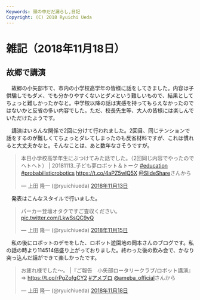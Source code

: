 ```yaml
---
Keywords: 頭の中だだ漏らし,日記
Copyright: (C) 2018 Ryuichi Ueda
---
```


# 雑記（2018年11月18日）

## 故郷で講演

　故郷の小矢部市で、市内の小学校高学年の皆様に話をしてきました。内容は子供騙しでもダメ、でも分かりやすくないとダメという難しいもので、結果としてちょっと難しかったかなと。中学校以降の話は実感を持ってもらえなかったのではないかと反省の多い内容でした。ただ、校長先生等、大人の皆様には楽しんでいただけたようです。

　講演はいろんな関係で2回に分けて行われました。2回目、同じテンションで話をするのが難しくてちょっとダレてしまったのも反省材料ですが、これは慣れると大丈夫かなと。そんなことは、あと数年なさそうですが。

<blockquote class="twitter-tweet" data-lang="ja"><p lang="ja" dir="ltr">本日小学校高学年生にぶつけてみた話でした。（2回同じ内容でやったのでヘトヘト） | 20181113_子ども夢ロボット＆トーク <a href="https://twitter.com/hashtag/education?src=hash&amp;ref_src=twsrc%5Etfw">#education</a> <a href="https://twitter.com/hashtag/probabilisticrobotics?src=hash&amp;ref_src=twsrc%5Etfw">#probabilisticrobotics</a> <a href="https://t.co/4aPZ5wlQ5X">https://t.co/4aPZ5wlQ5X</a> <a href="https://twitter.com/SlideShare?ref_src=twsrc%5Etfw">@SlideShare</a>さんから</p>&mdash; 上田 隆一 (@ryuichiueda) <a href="https://twitter.com/ryuichiueda/status/1062238971244118016?ref_src=twsrc%5Etfw">2018年11月13日</a></blockquote>
<script async src="https://platform.twitter.com/widgets.js" charset="utf-8"></script>


　発表はこんなスタイルで行いました。

<blockquote class="twitter-tweet" data-lang="ja"><p lang="ja" dir="ltr">パーカー登壇オタクですご査収ください。 <a href="https://t.co/LkwSsQC9yQ">pic.twitter.com/LkwSsQC9yQ</a></p>&mdash; 上田 隆一 (@ryuichiueda) <a href="https://twitter.com/ryuichiueda/status/1063029083607490561?ref_src=twsrc%5Etfw">2018年11月15日</a></blockquote>
<script async src="https://platform.twitter.com/widgets.js" charset="utf-8"></script>


　私の後にロボットのデモをした、ロボット遊園地の岡本さんのブログです。私の話の時より114514倍盛り上がっておりました。終わった後の飲み会で、かなり突っ込んだ話ができて楽しかったです。

<blockquote class="twitter-tweet" data-lang="ja"><p lang="ja" dir="ltr">お疲れ様でした〜。 |『ご報告　小矢部ロータリークラブ/ロボット講演』<br>⇒ <a href="https://t.co/rPgZofgCY2">https://t.co/rPgZofgCY2</a> <a href="https://twitter.com/hashtag/%E3%82%A2%E3%83%A1%E3%83%96%E3%83%AD?src=hash&amp;ref_src=twsrc%5Etfw">#アメブロ</a> <a href="https://twitter.com/ameba_official?ref_src=twsrc%5Etfw">@ameba_official</a>さんから</p>&mdash; 上田 隆一 (@ryuichiueda) <a href="https://twitter.com/ryuichiueda/status/1064042645746380801?ref_src=twsrc%5Etfw">2018年11月18日</a></blockquote>

